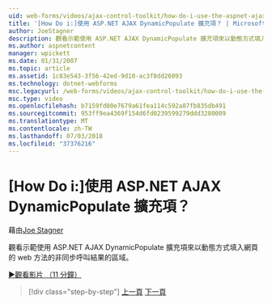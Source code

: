 ```yaml
---
uid: web-forms/videos/ajax-control-toolkit/how-do-i-use-the-aspnet-ajax-dynamicpopulate-extender
title: '[How Do i:]使用 ASP.NET AJAX DynamicPopulate 擴充項？ | Microsoft Docs'
author: JoeStagner
description: 觀看示範使用 ASP.NET AJAX DynamicPopulate 擴充項來以動態方式填入的結果是非同步的 ca 的網頁區域...
ms.author: aspnetcontent
manager: wpickett
ms.date: 01/31/2007
ms.topic: article
ms.assetid: 1c83e543-3f56-42ed-9d10-ac3f8dd26093
ms.technology: dotnet-webforms
msc.legacyurl: /web-forms/videos/ajax-control-toolkit/how-do-i-use-the-aspnet-ajax-dynamicpopulate-extender
msc.type: video
ms.openlocfilehash: b7159fd80e7679a61fea114c592a87fb835db491
ms.sourcegitcommit: 953ff9ea4369f154d6fd0239599279ddd3280009
ms.translationtype: MT
ms.contentlocale: zh-TW
ms.lasthandoff: 07/03/2018
ms.locfileid: "37376216"
---
```

<a name="how-do-i-use-the-aspnet-ajax-dynamicpopulate-extender"></a>[How Do i:]使用 ASP.NET AJAX DynamicPopulate 擴充項？
====================
藉由[Joe Stagner](https://github.com/JoeStagner)

觀看示範使用 ASP.NET AJAX DynamicPopulate 擴充項來以動態方式填入網頁的 web 方法的非同步呼叫結果的區域。

[&#9654;觀看影片 （11 分鐘）](https://channel9.msdn.com/Blogs/ASP-NET-Site-Videos/how-do-i-use-the-aspnet-ajax-dynamicpopulate-extender)

> [!div class="step-by-step"]
> [上一頁](how-do-i-use-the-aspnet-ajax-draggable-panel-extender.md)
> [下一頁](how-do-i-use-the-aspnet-ajax-filteredtextbox-extender.md)
